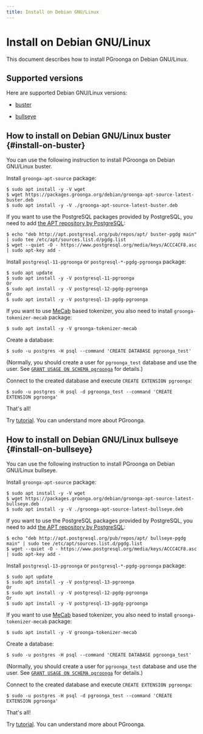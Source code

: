 ```yaml
---
title: Install on Debian GNU/Linux
---
```


# Install on Debian GNU/Linux

This document describes how to install PGroonga on Debian GNU/Linux.

## Supported versions

Here are supported Debian GNU/Linux versions:

  * [buster](#install-on-buster)

  * [bullseye](#install-on-bullseye)

## How to install on Debian GNU/Linux buster {#install-on-buster}

You can use the following instruction to install PGroonga on Debian GNU/Linux buster.

Install `groonga-apt-source` package:

```console
$ sudo apt install -y -V wget
$ wget https://packages.groonga.org/debian/groonga-apt-source-latest-buster.deb
$ sudo apt install -y -V ./groonga-apt-source-latest-buster.deb
```

If you want to use the PostgreSQL packages provided by PostgreSQL, you need to add [the APT repository by PostgreSQL][postgresql-apt]:

```console
$ echo "deb http://apt.postgresql.org/pub/repos/apt/ buster-pgdg main" | sudo tee /etc/apt/sources.list.d/pgdg.list
$ wget --quiet -O - https://www.postgresql.org/media/keys/ACCC4CF8.asc | sudo apt-key add -
```

Install `postgresql-11-pgroonga` or `postgresql-*-pgdg-pgroonga` package:

```console
$ sudo apt update
$ sudo apt install -y -V postgresql-11-pgroonga
Or
$ sudo apt install -y -V postgresql-12-pgdg-pgroonga
Or
$ sudo apt install -y -V postgresql-13-pgdg-pgroonga
```

If you want to use [MeCab](http://taku910.github.io/mecab/) based tokenizer, you also need to install `groonga-tokenizer-mecab` package:

```console
$ sudo apt install -y -V groonga-tokenizer-mecab
```

Create a database:

```console
$ sudo -u postgres -H psql --command 'CREATE DATABASE pgroonga_test'
```

(Normally, you should create a user for `pgroonga_test` database and use the user. See [`GRANT USAGE ON SCHEMA pgroonga`](../reference/grant-usage-on-schema-pgroonga.html) for details.)

Connect to the created database and execute `CREATE EXTENSION pgroonga`:

```console
$ sudo -u postgres -H psql -d pgroonga_test --command 'CREATE EXTENSION pgroonga'
```

That's all!

Try [tutorial](../tutorial/). You can understand more about PGroonga.

[postgresql-apt]:https://www.postgresql.org/download/linux/debian/

## How to install on Debian GNU/Linux bullseye {#install-on-bullseye}

You can use the following instruction to install PGroonga on Debian GNU/Linux bullseye.

Install `groonga-apt-source` package:

```console
$ sudo apt install -y -V wget
$ wget https://packages.groonga.org/debian/groonga-apt-source-latest-bullseye.deb
$ sudo apt install -y -V ./groonga-apt-source-latest-bullseye.deb
```

If you want to use the PostgreSQL packages provided by PostgreSQL, you need to add [the APT repository by PostgreSQL][postgresql-apt]:

```console
$ echo "deb http://apt.postgresql.org/pub/repos/apt/ bullseye-pgdg main" | sudo tee /etc/apt/sources.list.d/pgdg.list
$ wget --quiet -O - https://www.postgresql.org/media/keys/ACCC4CF8.asc | sudo apt-key add -
```

Install `postgresql-13-pgroonga` or `postgresql-*-pgdg-pgroonga` package:

```console
$ sudo apt update
$ sudo apt install -y -V postgresql-13-pgroonga
Or
$ sudo apt install -y -V postgresql-12-pgdg-pgroonga
Or
$ sudo apt install -y -V postgresql-13-pgdg-pgroonga
```

If you want to use [MeCab](http://taku910.github.io/mecab/) based tokenizer, you also need to install `groonga-tokenizer-mecab` package:

```console
$ sudo apt install -y -V groonga-tokenizer-mecab
```

Create a database:

```console
$ sudo -u postgres -H psql --command 'CREATE DATABASE pgroonga_test'
```

(Normally, you should create a user for `pgroonga_test` database and use the user. See [`GRANT USAGE ON SCHEMA pgroonga`](../reference/grant-usage-on-schema-pgroonga.html) for details.)

Connect to the created database and execute `CREATE EXTENSION pgroonga`:

```console
$ sudo -u postgres -H psql -d pgroonga_test --command 'CREATE EXTENSION pgroonga'
```

That's all!

Try [tutorial](../tutorial/). You can understand more about PGroonga.

[postgresql-apt]:https://www.postgresql.org/download/linux/debian/
